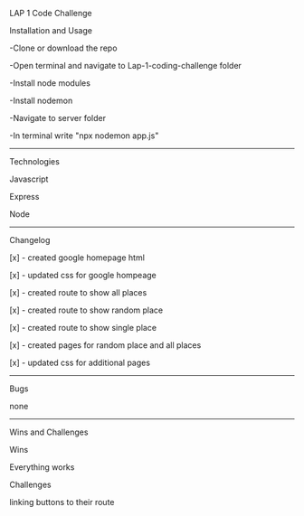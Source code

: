 LAP 1 Code Challenge 


Installation and Usage

-Clone or download the repo

-Open terminal and navigate to Lap-1-coding-challenge folder 

-Install node modules

-Install nodemon 

-Navigate to server folder 

-In terminal write "npx nodemon app.js"

-------------------------------------------------------




Technologies

Javascript

Express

Node


-------------------------------------------------------


Changelog 


[x] - created google homepage html

[x] - updated css for google hompeage

[x] - created route to show all places

[x] - created route to show random place

[x] - created route to show single place

[x] - created pages for random place and all places

[x] - updated css for additional pages



-------------------------------------------------------


Bugs 

none


-------------------------------------------------------



Wins and Challenges 


Wins

Everything works


Challenges

linking buttons to their route
